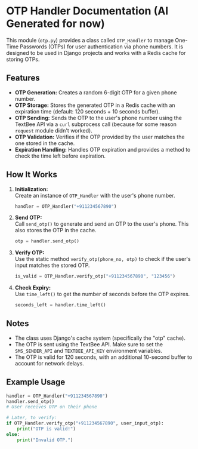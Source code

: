# OTP Handler Documentation (AI Generated for now)

This module (`otp.py`) provides a class called `OTP_Handler` to manage One-Time Passwords (OTPs) for user authentication via phone numbers. It is designed to be used in Django projects and works with a Redis cache for storing OTPs.

## Features

- **OTP Generation:** Creates a random 6-digit OTP for a given phone number.
- **OTP Storage:** Stores the generated OTP in a Redis cache with an expiration time (default: 120 seconds + 10 seconds buffer).
- **OTP Sending:** Sends the OTP to the user's phone number using the TextBee API via a `curl` subprocess call (because for some reason `request` module didn't worked).
- **OTP Validation:** Verifies if the OTP provided by the user matches the one stored in the cache.
- **Expiration Handling:** Handles OTP expiration and provides a method to check the time left before expiration.

## How It Works

1. **Initialization:**  
   Create an instance of `OTP_Handler` with the user's phone number.
   ```python
   handler = OTP_Handler("+911234567890")
   ```

2. **Send OTP:**  
   Call `send_otp()` to generate and send an OTP to the user's phone. This also stores the OTP in the cache.
   ```python
   otp = handler.send_otp()
   ```

3. **Verify OTP:**  
   Use the static method `verify_otp(phone_no, otp)` to check if the user's input matches the stored OTP.
   ```python
   is_valid = OTP_Handler.verify_otp("+911234567890", "123456")
   ```

4. **Check Expiry:**  
   Use `time_left()` to get the number of seconds before the OTP expires.
   ```python
   seconds_left = handler.time_left()
   ```

## Notes

- The class uses Django's cache system (specifically the "otp" cache).
- The OTP is sent using the TextBee API. Make sure to set the `SMS_SENDER_API` and `TEXTBEE_API_KEY` environment variables.
- The OTP is valid for 120 seconds, with an additional 10-second buffer to account for network delays.

## Example Usage

```python
handler = OTP_Handler("+911234567890")
handler.send_otp()
# User receives OTP on their phone

# Later, to verify:
if OTP_Handler.verify_otp("+911234567890", user_input_otp):
    print("OTP is valid!")
else:
    print("Invalid OTP.")
```